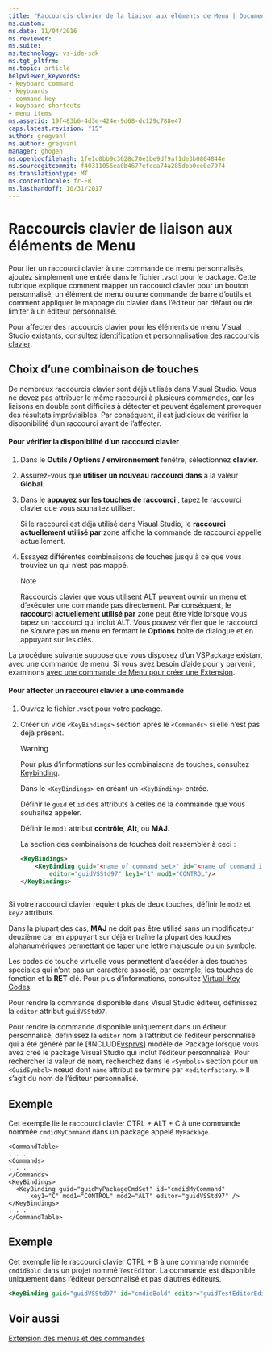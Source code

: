 ```yaml
---
title: "Raccourcis clavier de la liaison aux éléments de Menu | Documents Microsoft"
ms.custom: 
ms.date: 11/04/2016
ms.reviewer: 
ms.suite: 
ms.technology: vs-ide-sdk
ms.tgt_pltfrm: 
ms.topic: article
helpviewer_keywords:
- keyboard command
- keyboards
- command key
- keyboard shortcuts
- menu items
ms.assetid: 19f483b6-4d3e-424e-9d68-dc129c788e47
caps.latest.revision: "15"
author: gregvanl
ms.author: gregvanl
manager: ghogen
ms.openlocfilehash: 1fe1c0bb9c3028c70e1be9df9af1de3b0804844e
ms.sourcegitcommit: f40311056ea0b4677efcca74a285dbb0ce0e7974
ms.translationtype: MT
ms.contentlocale: fr-FR
ms.lasthandoff: 10/31/2017
---
```

# <a name="binding-keyboard-shortcuts-to-menu-items"></a>Raccourcis clavier de liaison aux éléments de Menu
Pour lier un raccourci clavier à une commande de menu personnalisés, ajoutez simplement une entrée dans le fichier .vsct pour le package. Cette rubrique explique comment mapper un raccourci clavier pour un bouton personnalisé, un élément de menu ou une commande de barre d’outils et comment appliquer le mappage du clavier dans l’éditeur par défaut ou de limiter à un éditeur personnalisé.  
  
 Pour affecter des raccourcis clavier pour les éléments de menu Visual Studio existants, consultez [identification et personnalisation des raccourcis clavier](../ide/identifying-and-customizing-keyboard-shortcuts-in-visual-studio.md).  
  
## <a name="choosing-a-key-combination"></a>Choix d’une combinaison de touches  
 De nombreux raccourcis clavier sont déjà utilisés dans Visual Studio. Vous ne devez pas attribuer le même raccourci à plusieurs commandes, car les liaisons en double sont difficiles à détecter et peuvent également provoquer des résultats imprévisibles. Par conséquent, il est judicieux de vérifier la disponibilité d’un raccourci avant de l’affecter.  
  
#### <a name="to-verify-the-availability-of-a-keyboard-shortcut"></a>Pour vérifier la disponibilité d’un raccourci clavier  
  
1.  Dans le **Outils / Options / environnement** fenêtre, sélectionnez **clavier**.  
  
2.  Assurez-vous que **utiliser un nouveau raccourci dans** a la valeur **Global**.  
  
3.  Dans le **appuyez sur les touches de raccourci** , tapez le raccourci clavier que vous souhaitez utiliser.  
  
     Si le raccourci est déjà utilisé dans Visual Studio, le **raccourci actuellement utilisé par** zone affiche la commande de raccourci appelle actuellement.  
  
4.  Essayez différentes combinaisons de touches jusqu'à ce que vous trouviez un qui n’est pas mappé.  
  
    > [!NOTE]
    >  Raccourcis clavier que vous utilisent ALT peuvent ouvrir un menu et d’exécuter une commande pas directement. Par conséquent, le **raccourci actuellement utilisé par** zone peut être vide lorsque vous tapez un raccourci qui inclut ALT. Vous pouvez vérifier que le raccourci ne s’ouvre pas un menu en fermant le **Options** boîte de dialogue et en appuyant sur les clés.  
  
 La procédure suivante suppose que vous disposez d’un VSPackage existant avec une commande de menu. Si vous avez besoin d’aide pour y parvenir, examinons [avec une commande de Menu pour créer une Extension](../extensibility/creating-an-extension-with-a-menu-command.md).  
  
#### <a name="to-assign-a-keyboard-shortcut-to-a-command"></a>Pour affecter un raccourci clavier à une commande  
  
1.  Ouvrez le fichier .vsct pour votre package.  
  
2.  Créer un vide `<KeyBindings>` section après le `<Commands>` si elle n’est pas déjà présent.  
  
    > [!WARNING]
    >  Pour plus d’informations sur les combinaisons de touches, consultez [Keybinding](../extensibility/keybinding-element.md).  
  
     Dans le `<KeyBindings>` en créant un `<KeyBinding>` entrée.  
  
     Définir le `guid` et `id` des attributs à celles de la commande que vous souhaitez appeler.  
  
     Définir le `mod1` attribut **contrôle**, **Alt**, ou **MAJ**.  
  
     La section des combinaisons de touches doit ressembler à ceci :  
  
    ```xml  
    <KeyBindings>  
        <KeyBinding guid="<name of command set>" id="<name of command id>"  
            editor="guidVSStd97" key1="1" mod1="CONTROL"/>  
    </KeyBindings>  
  
    ```  
  
 Si votre raccourci clavier requiert plus de deux touches, définir le `mod2` et `key2` attributs.  
  
 Dans la plupart des cas, **MAJ** ne doit pas être utilisé sans un modificateur deuxième car en appuyant sur déjà entraîne la plupart des touches alphanumériques permettant de taper une lettre majuscule ou un symbole.  
  
 Les codes de touche virtuelle vous permettent d’accéder à des touches spéciales qui n’ont pas un caractère associé, par exemple, les touches de fonction et la **RET** clé. Pour plus d’informations, consultez [Virtual-Key Codes](http://go.microsoft.com/fwlink/?LinkID=105932).  
  
 Pour rendre la commande disponible dans Visual Studio éditeur, définissez la `editor` attribut `guidVSStd97`.  
  
 Pour rendre la commande disponible uniquement dans un éditeur personnalisé, définissez la `editor` nom à l’attribut de l’éditeur personnalisé qui a été généré par le [!INCLUDE[vsprvs](../code-quality/includes/vsprvs_md.md)] modèle de Package lorsque vous avez créé le package Visual Studio qui inclut l’éditeur personnalisé. Pour rechercher la valeur de nom, recherchez dans le `<Symbols>` section pour un `<GuidSymbol>` nœud dont `name` attribut se termine par «`editorfactory`. » Il s’agit du nom de l’éditeur personnalisé.  
  
## <a name="example"></a>Exemple  
 Cet exemple lie le raccourci clavier CTRL + ALT + C à une commande nommée `cmdidMyCommand` dans un package appelé `MyPackage`.  
  
```  
<CommandTable>  
. . .  
<Commands>  
. . .  
</Commands>  
<KeyBindings>  
  <KeyBinding guid="guidMyPackageCmdSet" id="cmdidMyCommand"   
      key1="C" mod1="CONTROL" mod2="ALT" editor="guidVSStd97" />  
</KeyBindings>  
. . .  
</CommandTable>  
```  
  
## <a name="example"></a>Exemple  
 Cet exemple lie le raccourci clavier CTRL + B à une commande nommée `cmdidBold` dans un projet nommé `TestEditor`. La commande est disponible uniquement dans l’éditeur personnalisé et pas d’autres éditeurs.  
  
```xml  
<KeyBinding guid="guidVSStd97" id="cmdidBold" editor="guidTestEditorEditorFactory" key1="B" mod1="Control" />  
```  
  
## <a name="see-also"></a>Voir aussi  
 [Extension des menus et des commandes](../extensibility/extending-menus-and-commands.md)